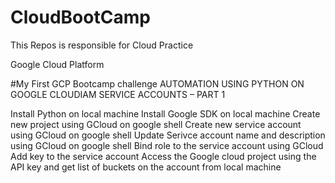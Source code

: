 # CloudBootCamp
This Repos is responsible for Cloud Practice

Google Cloud Platform

#My First GCP Bootcamp challenge AUTOMATION USING PYTHON ON GOOGLE CLOUDIAM SERVICE ACCOUNTS – PART 1

Install Python on local machine
Install Google SDK on local machine
Create new project using GCloud on google shell
Create new service account using GCloud on google shell
Update Serivce account name and description using GCloud on google shell
Bind role to the service account using GCloud
Add key to the service account
Access the Google cloud project using the API key and get list of buckets on the account from local machine
